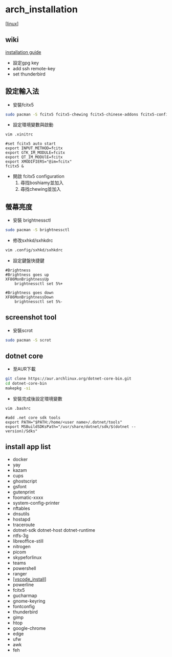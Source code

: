 # arch_installation

[[linux]]

## wiki
[installation guide](https://wiki.archlinux.org/title/installation_guide)

- 設定gpg key
- add ssh remote-key
- set thunderbird

## 設定輸入法

- 安裝fcitx5
```bash
sudo pacman -S fcitx5 fcitx5-chewing fcitx5-chinese-addons fcitx5-configtool fcitx5-gtk fcitx5-material-color fcitx5-qt fcitx5-rime fcitx5-table-extra fcitx5-table-other
```

- 設定環境變數與啟動

```bash
vim .xinitrc
```

```
#set fcitx5 auto start
export INPUT_METHOD=fcitx
export GTK_IM_MODULE=fcitx
export QT_IM_MODUlE=fcitx
export XMODIFIERS="@im=fcitx"
fcitx5 &
```

- 開啟 fcitx5 configuration
    1. 尋找boshiamy並加入
    1. 尋找chewing並加入

## 螢幕亮度

- 安裝 brightnessctl
```bash
sudo pacman -S brightnessctl
```

- 修改sxhkd/sxhkdrc
```bash
vim .config/sxhkd/sxhkdrc
```

- 設定鍵盤快捷鍵
```
#Brightness
#Brightness goes up
XF86MonBrightnessUp
    brightnessctl set 5%+

#Brightness goes down
XF86MonBrightnessDown
    brightnessctl set 5%-
```

## screenshot tool

- 安裝scrot
```bash
sudo pacman -S scrot
```

## dotnet core

- 至AUR下載

```bash
git clone https://aur.archlinux.org/dotnet-core-bin.git
cd dotnet-core-bin
makepkg -si
```
- 安裝完成後設定環境變數

```bash
vim .bashrc
```

```
#add .net core sdk tools
export PATH="$PATH:/home/<user name>/.dotnet/tools"
export MSBuildSDKsPath="/usr/share/dotnet/sdk/$(dotnet --version)/Sdks"
```


## install app list
- docker
- yay
- kazam
- cups
- ghostscript
- gsfont
- gutenprint
- foomatic-xxxx
- system-config-printer
- nftables
- dnsutils
- hostapd
- traceroute
- dotnet-sdk dotnet-host dotnet-runtime
- ntfs-3g
- libreoffice-still
- nitrogen
- picom
- skypeforlinux
- teams
- powershell
- ranger
- [[vscode_install]]
- powerline
- fcitx5
- gucharmap
- gnome-keyring
- fontconfig
- thunderbird
- gimp
- htop
- google-chrome
- edge
- ufw
- awk
- feh

[//begin]: # "Autogenerated link references for markdown compatibility"
[linux]: linux.md "Linux"
[vscode_install]: applications/vscode_install.md "vscode_install"
[//end]: # "Autogenerated link references"